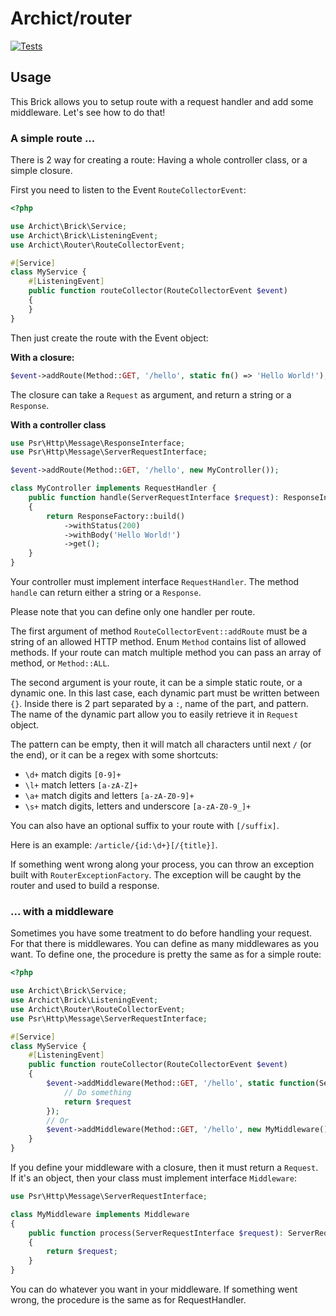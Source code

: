 # Archict/router

[![Tests](https://github.com/Archict/router/actions/workflows/tests.yml/badge.svg?branch=master)](https://github.com/Archict/router/actions/workflows/tests.yml)

## Usage

This Brick allows you to setup route with a request handler and add some middleware. Let's see how to do that!

### A simple route ...

There is 2 way for creating a route: Having a whole controller class, or a simple closure.

First you need to listen to the Event `RouteCollectorEvent`:

```php
<?php

use Archict\Brick\Service;
use Archict\Brick\ListeningEvent;
use Archict\Router\RouteCollectorEvent;

#[Service]
class MyService {
    #[ListeningEvent]
    public function routeCollector(RouteCollectorEvent $event) 
    {
    }
}
```

Then just create the route with the Event object:

**With a closure:**

```php
$event->addRoute(Method::GET, '/hello', static fn() => 'Hello World!');
```

The closure can take a `Request` as argument, and return a string or a `Response`.

**With a controller class**

```php
use Psr\Http\Message\ResponseInterface;
use Psr\Http\Message\ServerRequestInterface;

$event->addRoute(Method::GET, '/hello', new MyController());

class MyController implements RequestHandler {
    public function handle(ServerRequestInterface $request): ResponseInterface
    {
        return ResponseFactory::build()
            ->withStatus(200)
            ->withBody('Hello World!')
            ->get();
    }
}
```

Your controller must implement interface `RequestHandler`. The method `handle` can return either a string or
a `Response`.

Please note that you can define only one handler per route.

The first argument of method `RouteCollectorEvent::addRoute` must be a string of an allowed HTTP method. Enum `Method`
contains list of allowed methods. If your route can match multiple method you can pass an array of method,
or `Method::ALL`.

The second argument is your route, it can be a simple static route, or a dynamic one.
In this last case, each dynamic part must be written between `{}`. Inside there is 2 part separated by a `:`, name of
the part, and pattern. The name of the dynamic part allow you to easily retrieve it in `Request` object.

The pattern can be empty, then it will match all characters until next `/` (or the end), or it can be a regex with some
shortcuts:

- `\d+` match digits `[0-9]+`
- `\l+` match letters `[a-zA-Z]+`
- `\a+` match digits and letters `[a-zA-Z0-9]+`
- `\s+` match digits, letters and underscore `[a-zA-Z0-9_]+`

You can also have an optional suffix to your route with `[/suffix]`.

Here is an example: `/article/{id:\d+}[/{title}]`.

If something went wrong along your process, you can throw an exception built with `RouterExceptionFactory`. The
exception will be caught by the router and used to build a response.

### ... with a middleware

Sometimes you have some treatment to do before handling your request. For that there is middlewares. You can define as
many middlewares as you want. To define one, the procedure is pretty the same as for a simple route:

```php
<?php

use Archict\Brick\Service;
use Archict\Brick\ListeningEvent;
use Archict\Router\RouteCollectorEvent;
use Psr\Http\Message\ServerRequestInterface;

#[Service]
class MyService {
    #[ListeningEvent]
    public function routeCollector(RouteCollectorEvent $event) 
    {
        $event->addMiddleware(Method::GET, '/hello', static function(ServerRequestInterface $request): ServerRequestInterface {
            // Do something
            return $request
        });
        // Or
        $event->addMiddleware(Method::GET, '/hello', new MyMiddleware());
    }
}
```

If you define your middleware with a closure, then it must return a `Request`. If it's an object, then your class must
implement interface `Middleware`:

```php
use Psr\Http\Message\ServerRequestInterface;

class MyMiddleware implements Middleware
{
    public function process(ServerRequestInterface $request): ServerRequestInterface
    {
        return $request;
    }
}
```

You can do whatever you want in your middleware. If something went wrong, the procedure is the same as for
RequestHandler.
